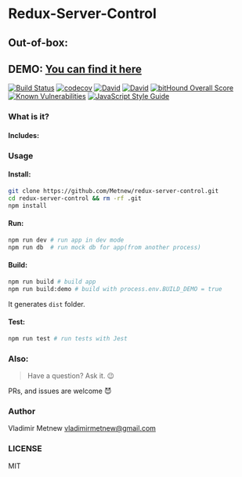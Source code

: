 # Redux-Server-Control

## Out-of-box:

## DEMO: [You can find it here](https://metnew.github.io/redux-server-control/)

[![Build Status](https://travis-ci.org/Metnew/redux-server-control.svg?branch=master)](https://travis-ci.org/Metnew/redux-server-control)
[![codecov](https://codecov.io/gh/Metnew/redux-server-control/branch/master/graph/badge.svg)](https://codecov.io/gh/Metnew/redux-server-control)
[![David](https://img.shields.io/david/metnew/redux-server-control.svg)]()
[![David](https://img.shields.io/david/dev/metnew/redux-server-control.svg)]()
[![bitHound Overall Score](https://www.bithound.io/github/Metnew/redux-server-control/badges/score.svg)](https://www.bithound.io/github/Metnew/redux-server-control)
[![Known Vulnerabilities](https://snyk.io/test/github/metnew/redux-server-control/badge.svg)](https://snyk.io/test/github/metnew/redux-server-control)
[![JavaScript Style Guide](https://img.shields.io/badge/code_style-standard-brightgreen.svg)](https://standardjs.com)
<!-- [![JavaScript Style Guide](https://cdn.rawgit.com/feross/standard/master/badge.svg)](https://github.com/feross/standard) -->
<!-- [![Code Climate](https://codeclimate.com/github/codeclimate/codeclimate/badges/gpa.svg)](https://codeclimate.com/github/codeclimate/codeclimate) -->

### What is it?

#### Includes:

### Usage

#### Install:
```bash
git clone https://github.com/Metnew/redux-server-control.git
cd redux-server-control && rm -rf .git  
npm install
```

#### Run:

```bash
npm run dev # run app in dev mode
npm run db  # run mock db for app(from another process)
```

#### Build:

```bash
npm run build # build app
npm run build:demo # build with process.env.BUILD_DEMO = true
```

It generates `dist` folder.

#### Test:
```bash
npm run test # run tests with Jest
```

### Also:
> Have a question? Ask it. :wink:

PRs, and issues are welcome :smiling_imp:

### Author
Vladimir Metnew <vladimirmetnew@gmail.com>

### LICENSE
MIT
